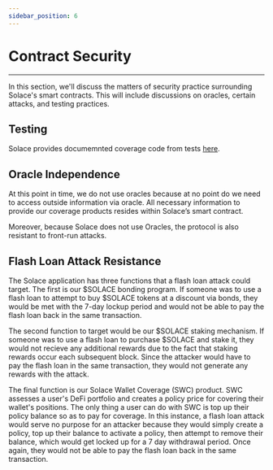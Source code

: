 ```yaml
---
sidebar_position: 6
---
```


# Contract Security
---
In this section, we'll discuss the matters of security practice surrounding Solace's smart contracts. This will include discussions on oracles, certain attacks, and testing practices.

## Testing

Solace provides documemnted coverage code from tests [here](https://github.com/solace-fi/solace-core#code-coverage).

## Oracle Independence

At this point in time, we do not use oracles because at no point do we need to access outside information via oracle. All necessary information to provide our coverage products resides within Solace’s smart contract.

Moreover, because Solace does not use Oracles, the protocol is also resistant to front-run attacks.

## Flash Loan Attack Resistance

The Solace application has three functions that a flash loan attack could target. The first is our $SOLACE bonding program. If someone was to use a flash loan to attempt to buy $SOLACE tokens at a discount via bonds, they would be met with the 7-day lockup period and would not be able to pay the flash loan back in the same transaction. 

The second function to target would be our $SOLACE staking mechanism. If someone was to use a flash loan to purchase $SOLACE and stake it, they would not recieve any additional rewards due to the fact that staking rewards occur each subsequent block. Since the attacker would have to pay the flash loan in the same transaction, they would not generate any rewards with the attack.

The final function is our Solace Wallet Coverage (SWC) product. SWC assesses a user's DeFi portfolio and creates a policy price for covering their wallet's positions. The only thing a user can do with SWC is top up their policy balance so as to pay for coverage. In this instance, a flash loan attack would serve no purpose for an attacker because they would simply create a policy, top up their balance to activate a policy, then attempt to remove their balance, which would get locked up for a 7 day withdrawal period. Once again, they would not be able to pay the flash loan back in the same transaction.

